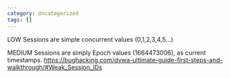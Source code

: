 ```yaml
---
category: Uncategorized
tags: []
---
```

LOW
Sessions are simple concurrent values (0,1,2,3,4,5...)



MEDIUM
Sessions are simply Epoch values (1664473006), as current timestamps.
https://bughacking.com/dvwa-ultimate-guide-first-steps-and-walkthrough/#Weak_Session_IDs



